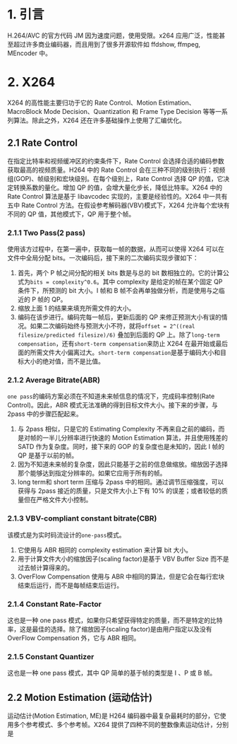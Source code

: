 # 1. 引言

H.264/AVC 的官方代码 JM 因为速度问题，使用受限。x264 应用广泛，性能甚至超过许多商业编码器，而且用到了很多开源软件如 ffdshow, ffmpeg, MEncoder 中。

# 2. X264

X264 的高性能主要归功于它的 Rate Control、Motion Estimation、MacroBlock Mode Decision、Quantization 和 Frame Type Decision 等等一系列算法。除此之外，X264 还在许多基础操作上使用了汇编优化。

## 2.1 Rate Control

在指定比特率和视频缓冲区的约束条件下，Rate Control 会选择合适的编码参数获取最高的视频质量。H264 中的 Rate Control 会在三种不同的级别执行：视频组(GOP)、帧级别和宏块级别。在每个级别上，Rate Control 选择 QP 的值，它决定转换系数的量化。增加 QP 的值，会增大量化步长，降低比特率。X264 中的 Rate Control 算法是基于 libavcodec 实现的，主要是经验性的。X264 中一共有五中 Rate Control 方法。在假设参考解码器(VBV)模式下，X264 允许每个宏块有不同的 QP 值，其他模式下，QP 用于整个帧。

### 2.1.1 Two Pass(2 pass)

使用该方过程中，在第一遍中，获取每一帧的数据，从而可以使得 X264 可以在文件中全局分配 bits。一次编码后，接下来的二次编码实现步骤如下：

1. 首先，两个 P 帧之间分配的相关 bits 数是与总的 bit 数相独立的。它的计算公式为`bits = complexity^0.6`。其中 complexity 是给定的帧在某个固定 QP 条件下，所预测的 bit 大小。I 帧和 B 帧不会再单独做分析，而是使用与之临近的 P 帧的 QP。
2. 缩放上面 1 的结果来填充所需文件的大小。
3. 编码在该步进行。编码完每一帧后，更新后面的 QP 来修正预测大小有误的情况。如果二次编码始终与预测大小不符，就将`offset = 2^((real filesize/predicted filesize)/6)` 叠加到后面的 QP 上。除了`long-term compensation`，还有`short-term compensation`来防止 X264 在最开始或最后面的所需文件大小偏离过大。`short-term compensation`是基于编码大小和目标大小的绝对值，而不是比值。

### 2.1.2 Average Bitrate(ABR)

`one pass`的编码方案必须在不知道未来帧信息的情况下，完成码率控制(Rate Control)。因此，ABR 模式无法准确的得到目标文件大小。接下来的步骤，与 2pass 中的步骤匹配起来。

1. 与 2pass 相似，只是它的 Estimating Complexity 不再来自之前的编码，而是对帧的一半儿分辨率进行快速的 Motion Estimation 算法，并且使用残差的 SATD 作为复杂度。同时，接下来的 GOP 的复杂度也是未知的，因此 I 帧的 QP 是基于以前的帧。
2. 因为不知道未来帧的复杂度，因此只能基于之前的信息做缩放。缩放因子选择那个能够达到指定分辨率的。如果它应用于所有的帧。
3. long term和 short term 压缩与 2pass 中的相同。通过调节压缩强度，可以获得与 2pass 接近的质量，只是文件大小上下有 10% 的误差；或者较低的质量但在严格文件大小控制。

### 2.1.3 VBV-compliant constant bitrate(CBR)

该模式是为实时码流设计的`one-pass`模式。

1. 它使用与 ABR 相同的 complexity estimation 来计算 bit 大小。
2. 用于计算文件大小的缩放因子(scaling factor)是基于 VBV Buffer Size 而不是过去帧计算得来的。
3. OverFlow Compensation 使用与 ABR 中相同的算法，但是它会在每行宏块结束后运行，而不是每帧结束后运行。

### 2.1.4 Constant Rate-Factor

这也是一种 one pass 模式，如果你只希望获得特定的质量，而不是特定的比特率，这是最佳的选择。除了缩放因子(scaling factor)是由用户指定以及没有 OverFlow Compensation 外，它与 ABR 相同。

### 2.1.5 Constant Quantizer

这也是一种 one pass 模式，其中 QP 简单的基于帧的类型是 I 、P 或 B 帧。

## 2.2 Motion Estimation (运动估计)

运动估计(Motion Estimation, ME)是 H264 编码器中最复杂最耗时的部分，它使用多个参考模式、多个参考帧。X264 提供了四种不同的整数像素运动估计，分别是
